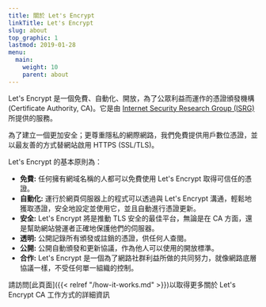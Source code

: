 ```yaml
---
title: 關於 Let's Encrypt
linkTitle: Let's Encrypt
slug: about
top_graphic: 1
lastmod: 2019-01-28
menu:
  main:
    weight: 10
    parent: about
---
```


Let's Encrypt 是一個免費、自動化、開放，為了公眾利益而運作的憑證頒發機構 (Certificate Authority, CA)。它是由 [Internet Security Research Group (ISRG)](https://www.abetterinternet.org/) 所提供的服務。

為了建立一個更加安全；更尊重隱私的網際網路，我們免費提供用戶數位憑證，並以最友善的方式替網站啟用 HTTPS (SSL/TLS)。

Let's Encrypt 的基本原則為：

* <strong>免費:</strong> 任何擁有網域名稱的人都可以免費使用 Let's Encrypt 取得可信任的憑證。
* <strong>自動化:</strong> 運行於網頁伺服器上的程式可以透過與 Let's Encrypt 溝通，輕鬆地獲取憑證，安全地設定並使用它，並且自動進行憑證更新。
* <strong>安全:</strong> Let's Encrypt 將是推動 TLS 安全的最佳平台，無論是在 CA 方面，還是幫助網站營運者正確地保護他們的伺服器。
* <strong>透明:</strong> 公開記錄所有頒發或註銷的憑證，供任何人查閱。
* <strong>公開:</strong> 公開自動頒發和更新協議，作為他人可以使用的開放標準。
* <strong>合作:</strong> Let's Encrypt 是一個為了網路社群利益所做的共同努力，就像網路底層協議一樣，不受任何單一組織的控制。

請訪問[此頁面]({{< relref "/how-it-works.md" >}})以取得更多關於 Let's Encrypt CA 工作方式的詳細資訊